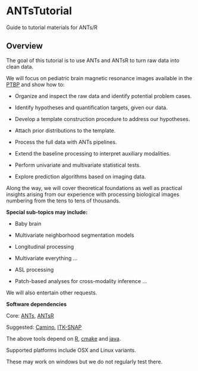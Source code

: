 # ANTsTutorial
Guide to tutorial materials for ANTs/R


## Overview

The goal of this tutorial is to use ANTs and ANTsR to turn raw data
into clean data.

We will focus on pediatric brain magnetic resonance images available in the [PTBP](http://figshare.com/articles/The_Pediatric_Template_of_Brain_Perfusion_PTBP_/923555) and show how to:

* Organize and inspect the raw data and identify potential problem cases.

* Identify hypotheses and quantification targets, given our data.

* Develop a template construction procedure to address our hypotheses.

* Attach prior distributions to the template.

* Process the full data with ANTs pipelines.

* Extend the baseline processing to interpret auxiliary modalities.

* Perform univariate and multivariate statistical tests.

* Explore prediction algorithms based on imaging data.

Along the way, we will cover theoretical foundations as well as practical
insights arising from our experience with processing biological images
numbering from the tens to tens of thousands.

**Special sub-topics may include:**

* Baby brain

* Multivariate neighborhood segmentation models

* Longitudinal processing

* Multivariate everything ...

* ASL processing

* Patch-based analyses for cross-modality inference ...

We will also entertain other requests.

**Software dependencies**

Core: [ANTs](http://stnava.github.io/ANTs/), [ANTsR](http://stnava.github.io/ANTsR/)

Suggested: [Camino](http://cmic.cs.ucl.ac.uk/camino/index.php?n=Tutorials.DTI), [ITK-SNAP](http://www.itksnap.org/pmwiki/pmwiki.php)

The above tools depend on [R](http://cran.r-project.org), [cmake](http://www.cmake.org) and [java](https://java.com/).

Supported platforms include OSX and Linux variants.

These may work on windows but we do not regularly test there.
